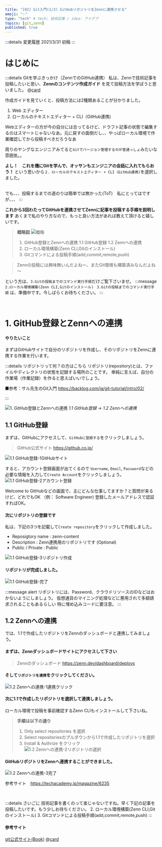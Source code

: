 ```yaml
---
title: "[02] Git入門(1/3) GitHubリポジトリをZennに連携させる"
emoji: "✨"
type: "tech" # tech: 技術記事 / idea: アイデア
topics: [git,zenn]
published: true
---
```


:::details 変更履歴
2021/3/31   初稿
:::

# はじめに

:::details Gitを学ぶきっかけ（ZennでのGitHub連携）
私は、Zennで技術記事を投稿したいと思い、**Zennのコンテンツ作成ガイド** を見て投稿方法を学ぼうと思いました。
@[card](https://zenn.dev/zenn/articles/editor-guide)

作成ガイドを見ていくと、投稿方法には2種類あることが分かりました。
1. Web エディター
2. ローカルのテキストエディター + CLI（GitHub連携)

Webエディターの方が今の自分には合ってるけど、ドラフト記事の状態で編集するのはスマートじゃないなあ。元に戻すの面倒だし、、やっぱローカル環境で作業確認してから投稿すべきだろうなあ<br>

周りのヤングなエンジニアみてると`Gitでバージョン管理するのが普通っしょ`みたいな雰囲気。。

**よし！　これを機にGitを学んで、オッサンもエンジニアの会話に入れてもらおう！** 
という思いから`２．ローカルのテキストエディター + CLI（GitHub連携)`を選択しました。

<br>
でも、、、投稿するまでの道のりは簡単では無かった(ToT)　私にとってはですが、、、
:::

**これから3回わたってGitHubを連携させてZennに記事を投稿する手順を説明します**
あくまで私のやり方なので、もっと良い方法があれば教えて頂けると嬉しいです。

> **概略図**
![概略](https://storage.googleapis.com/zenn-user-upload/6s5tsw9uhiqktp6tc1lb369u5vj1)
> 1. GitHub登録とZennへの連携
>   1.1 GitHub登録
>   1.2 Zennへの連携
> 2. ローカル環境構築(Zenn CLI,Gitのインストール) 
> 3. Gitコマンドによる投稿手順(add,commit,remote,push)


> Zennの投稿には興味無いんだよね～、またGit環境も構築済みなんだよね～ 

という方は、`3.Gitの投稿までのコマンド実行手順`だけご覧下さいませ。
:::message
`2.ローカル環境構築(Zenn CLI,Gitのインストール) `
`3.Gitの投稿までのコマンド実行手順`
は、準備中です。今しばらくお待ちください。
:::



<br>

# 1. GitHub登録とZennへの連携
#### やりたいこと
まずはGitHubサイトで自分のリポジトリを作成し、そのリポジトリをZennに連携する作業を行います。

:::details リポジトリって何？の方はこちら
リポジトリ(repository)とは、ファイルやディレクトリの状態を記録する場所のことです。
単純に言えば、自分の作業場（作業記録）を作ると思えばいいでしょう。

■参考：サル先生のGit入門
https://backlog.com/ja/git-tutorial/intro/02/

:::


![1. GitHub登録とZennへの連携](https://storage.googleapis.com/zenn-user-upload/ul7ujyg03rpz5i30nuw2gs6satwi)
*1.1 GitHub登録 → 1.2 Zennへの連携*

## 1.1 GitHub登録
まずは、GitHubにアクセスして、`GitHubに登録する`をクリックしましょう。
> GitHub公式サイト https://github.co.jp/

![1.1 GitHub登録-1GitHubサイト](https://storage.googleapis.com/zenn-user-upload/8vt9lch3gptalpr4n4nz9h62r84g)

すると、アカウント登録画面が出てくるので
`Username`, `Email`, `Password`などの必要な情報を入力して`Create Account`をクリックしましょう。
![1.1 GitHub登録-2アカウント登録](https://storage.googleapis.com/zenn-user-upload/sl0vo55wtluiarsgzino34vxlfya)

Welcome to GitHubなどの画面で、主にどんな仕事してますか？と質問が来るけど、どれでもOK
（例： Software Engineer)
登録したメールアドレスで認証すればOK。


#### 次にリポジトリの登録です  
私は、下記の3つを記載して`Create repository`をクリックして作成しました。
* Reposigtory name : zenn-content 
* Description      : Zenn連携用のリポジトリです (Optional)
* Public / Private : Public

![1.1 GitHub登録-3リポジトリ作成](https://storage.googleapis.com/zenn-user-upload/o5i2b5dy4hqfzqkewoycx5itgc1w)

#### リポジトリが完成しました。
![1.1 GitHub登録-完了](https://storage.googleapis.com/zenn-user-upload/hj7p8la84zmeaqrwa1gujt7880gs)

:::message alert
リポジトリには、Password、クラウドリソースのIDなどはおかないようにしましょう。
仮想通貨のマイニング処理などに悪用されて多額請求されることもあるらしい
特に埋め込みコードに要注意。
:::

## 1.2 Zennへの連携
では、1.1で作成したリポジトリをZennのダッシュボードと連携してみましょう。
#### まずは、Zennダッシュボードサイトにアクセスして下さい
> Zennのダッシュボード https://zenn.dev/dashboard/deploys

#### そして`リポジトリを連携`をクリックしてください。
![1.2 Zennへの連携-1連携クリック](https://storage.googleapis.com/zenn-user-upload/53ap1m83tsgvqiplytma88f6em0p)

#### 次に1.1で作成したリポジトリを選択して連携しましょう。
ローカル環境で投稿を事前確認するZenn CLIもインストールして下さいね。

> **手順は以下の通り**
>1. Only select repositories を選択
>2. Select repositoriesのプルダウンから1.1で作成したリポジトリを選択
>3. Install & Authrize をクリック
![1.2 Zennへの連携-2リポジトリの選択](https://storage.googleapis.com/zenn-user-upload/xp0kr27uzmwqy3q500v9dqs47yvt)


#### GitHubリポジトリをZennへ連携することができました。
![1.2 Zennへの連携-3完了](https://storage.googleapis.com/zenn-user-upload/7aqhjuw03iopkgne9kpzixlv9huk)
<br>

参考サイト　https://techacademy.jp/magazine/6235


<br>



:::details さいごに
技術記事を書くのって楽じゃないですね。早く下記の記事を投稿したいです。もう少しお待ちください。
2. ローカル環境構築(Zenn CLI,Gitのインストール) 
3. Gitコマンドによる投稿手順(add,commit,remote,push)
:::



#### 参考サイト
[git公式サイト(Book)](https://git-scm.com/book/ja)
@[card](https://zenn.dev/zenn/articles/markdown-guide)


